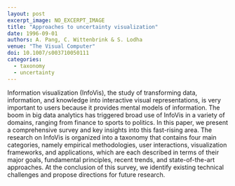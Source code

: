 ```yaml
---
layout: post
excerpt_image: NO_EXCERPT_IMAGE
title: "Approaches to uncertainty visualization"
date: 1996-09-01
authors: A. Pang, C. Wittenbrink & S. Lodha
venue: "The Visual Computer"
doi: 10.1007/s003710050111
categories:
  - taxonomy
  - uncertainty
---
```

Information visualization (InfoVis), the study of transforming data, information, and knowledge into interactive visual representations, is very important to users because it provides mental models of information. The boom in big data analytics has triggered broad use of InfoVis in a variety of domains, ranging from finance to sports to politics. In this paper, we present a comprehensive survey and key insights into this fast-rising area. The research on InfoVis is organized into a taxonomy that contains four main categories, namely empirical methodologies, user interactions, visualization frameworks, and applications, which are each described in terms of their major goals, fundamental principles, recent trends, and state-of-the-art approaches. At the conclusion of this survey, we identify existing technical challenges and propose directions for future research.
